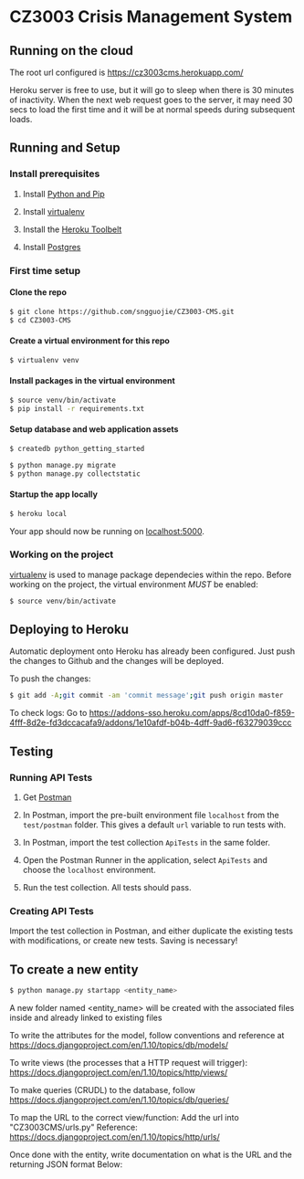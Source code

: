 # CZ3003 Crisis Management System

## Running on the cloud

The root url configured is https://cz3003cms.herokuapp.com/

Heroku server is free to use, but it will go to sleep when there is 30 minutes of inactivity. When the next web request goes to the server, it may need 30 secs to load the first time and it will be at normal speeds during subsequent loads.

## Running and Setup

### Install prerequisites

1. Install [Python and Pip](http://install.python-guide.org)

2. Install [virtualenv](http://docs.python-guide.org/en/latest/dev/virtualenvs/#virtualenvironments-ref)

3. Install the [Heroku Toolbelt](https://toolbelt.heroku.com/)

4. Install [Postgres](https://devcenter.heroku.com/articles/heroku-postgresql#local-setup)

### First time setup

#### Clone the repo

```sh
$ git clone https://github.com/sngguojie/CZ3003-CMS.git
$ cd CZ3003-CMS
```

#### Create a virtual environment for this repo

```sh
$ virtualenv venv
```

#### Install packages in the virtual environment

```sh
$ source venv/bin/activate
$ pip install -r requirements.txt
```

#### Setup database and web application assets

```sh
$ createdb python_getting_started

$ python manage.py migrate
$ python manage.py collectstatic
```

#### Startup the app locally

```sh
$ heroku local
```

Your app should now be running on [localhost:5000](http://localhost:5000/).

### Working on the project

[virtualenv](http://docs.python-guide.org/en/latest/dev/virtualenvs/#virtualenvironments-ref) is used to manage package dependecies within the repo.
Before working on the project, the virtual environment *MUST* be enabled:

```sh
$ source venv/bin/activate
```

## Deploying to Heroku

Automatic deployment onto Heroku has already been configured. Just push the changes to Github and the changes will be deployed.

To push the changes:
```sh
$ git add -A;git commit -am 'commit message';git push origin master
```

To check logs:
Go to https://addons-sso.heroku.com/apps/8cd10da0-f859-4fff-8d2e-fd3dccacafa9/addons/1e10afdf-b04b-4dff-9ad6-f63279039ccc 


## Testing

### Running API Tests

1. Get [Postman](https://www.getpostman.com/)

2. In Postman, import the pre-built environment file `localhost` from the `test/postman` folder. This gives a default `url` variable to run tests with.

3. In Postman, import the test collection `ApiTests` in the same folder.

4. Open the Postman Runner in the application, select `ApiTests` and choose the `localhost` environment.

5. Run the test collection. All tests should pass.


### Creating API Tests

Import the test collection in Postman, and either duplicate the existing tests with modifications, or create new tests. Saving is necessary!


## To create a new entity
```sh
$ python manage.py startapp <entity_name>
```
A new folder named <entity_name> will be created with the associated files inside and already linked to existing files

To write the attributes for the model, follow conventions and reference at https://docs.djangoproject.com/en/1.10/topics/db/models/

To write views (the processes that a HTTP request will trigger): https://docs.djangoproject.com/en/1.10/topics/http/views/

To make queries (CRUDL) to the database, follow https://docs.djangoproject.com/en/1.10/topics/db/queries/

To map the URL to the correct view/function: Add the url into "CZ3003CMS/urls.py"
Reference: https://docs.djangoproject.com/en/1.10/topics/http/urls/


Once done with the entity, write documentation on what is the URL and the returning JSON format Below: